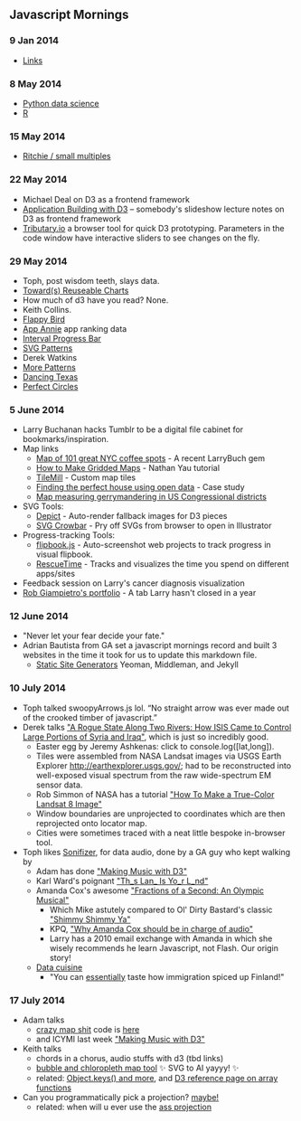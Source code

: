 ## Javascript Mornings

### 9 Jan 2014
- [Links](https://github.com/larrybuch/javascript-mornings/blob/master/links.md)

### 8 May 2014
- [Python data science](https://github.com/larrybuch/javascript-mornings/blob/master/python-data-science.md)
- [R](https://github.com/larrybuch/javascript-mornings/blob/master/code/R/intro.R)

### 15 May 2014
- [Ritchie / small multiples](https://github.com/larrybuch/javascript-mornings/blob/master/notes/2014-05-15%20-%20Ritchie's%20small%20multiples.md)

### 22 May 2014
- Michael Deal on D3 as a frontend framework
- [Application Building with D3](http://jfire.io/presentations/graphical-web-2013/#/) – somebody's slideshow lecture notes on D3 as frontend framework
- [Tributary.io](http://tributary.io/) a browser tool for quick D3 prototyping. Parameters in the code window have interactive sliders to see changes on the fly.

### 29 May 2014
- Toph, post wisdom teeth, slays data.
- [Toward(s) Reuseable Charts](http://bost.ocks.org/mike/chart/)
- How much of d3 have you read? None.
- Keith Collins. 
- [Flappy Bird](http://www.bloomberg.com/infographics/2014-05-23/flappy-bird.html)
- [App Annie](http://www.appannie.com/) app ranking data
- [Interval Progress Bar](http://bl.ocks.org/keithcollins/a0564c578b9328fcdcbb)
- [SVG Patterns](http://jsfiddle.net/yduKG/40/)
- Derek Watkins
- [More Patterns](http://bl.ocks.org/dwtkns/7319558)
- [Dancing Texas](http://bl.ocks.org/dwtkns/7405490)
- [Perfect Circles](https://www.youtube.com/watch?v=1TplLFAwpy0)

### 5 June 2014
- Larry Buchanan hacks Tumblr to be a digital file cabinet for bookmarks/inspiration.
- Map links
	- [Map of 101 great NYC coffee spots](http://www.nytimes.com/interactive/2014/05/06/dining/101-places-to-get-good-coffee-in-new-york.html?_r=0) - A recent LarryBuch gem
	- [How to Make Gridded Maps](http://flowingdata.com/2014/06/04/how-to-make-gridded-maps/) - Nathan Yau tutorial
	- [TileMill](https://www.mapbox.com/tilemill/) - Custom map tiles
	- [Finding the perfect house using open data](http://dealloc.me/2014/05/24/opendata-house-hunting/) - Case study
	- [Map measuring gerrymandering in US Congressional districts](http://www.washingtonpost.com/blogs/wonkblog/wp/2014/05/15/americas-most-gerrymandered-congressional-districts/)
- SVG Tools:
	- [Depict](http://kevin.schaul.io/2013/07/11/depict-automatically-rendering-d3-fallback-images/) - Auto-render fallback images for D3 pieces
	- [SVG Crowbar](http://nytimes.github.io/svg-crowbar/) - Pry off SVGs from browser to open in Illustrator
- Progress-tracking Tools:
	- [flipbook.js](https://github.com/veltman/flipbookjs) - Auto-screenshot web projects to track progress in visual flipbook.
	- [RescueTime](https://www.rescuetime.com/) - Tracks and visualizes the time you spend on different apps/sites
- Feedback session on Larry's cancer diagnosis visualization
- [Rob Giampietro's portfolio](http://www.linedandunlined.com/) - A tab Larry hasn't closed in a year

### 12 June 2014
- "Never let your fear decide your fate."
- Adrian Bautista from GA set a javascript mornings record and built 3 websites in the time it took for us to update this markdown file.
  - [Static Site Generators](https://gist.github.com/adrianbautista/c1ff317d2bc4c1a25c48) Yeoman, Middleman, and Jekyll

### 10 July 2014
- Toph talked swoopyArrows.js lol. “No straight arrow was ever made out of the crooked timber of javascript.”
- Derek talks ["A Rogue State Along Two Rivers: How ISIS Came to Control Large Portions of Syria and Iraq"](http://www.nytimes.com/interactive/2014/07/03/world/middleeast/syria-iraq-isis-rogue-state-along-two-rivers.html), which is just so incredibly good.
  - Easter egg by Jeremy Ashkenas: click to console.log([lat,long]). 
  - Tiles were assembled from NASA Landsat images via USGS Earth Explorer http://earthexplorer.usgs.gov/; had to be reconstructed into well-exposed visual spectrum from the raw wide-spectrum EM sensor data.
  - Rob Simmon of NASA has a tutorial ["How To Make a True-Color Landsat 8 Image"](http://earthobservatory.nasa.gov/blogs/elegantfigures/2013/10/22/how-to-make-a-true-color-landsat-8-image/)
  - Window boundaries are unprojected to coordinates which are then reprojected onto locator map.
  - Cities were sometimes traced with a neat little bespoke in-browser tool.
- Toph likes [Sonifizer](http://www.sonifizer.com/), for data audio, done by a GA guy who kept walking by
  - Adam has done ["Making Music with D3"](http://roadtolarissa.com/synth/)
  - Karl Ward's poignant ["Th_s Lan_ Is Yo_r L_nd"](http://karlward.com/this/)
  - Amanda Cox's awesome ["Fractions of a Second: An Olympic Musical"](http://www.nytimes.com/interactive/2010/02/26/sports/olympics/20100226-olysymphony.html?_r=0)
    - Which Mike astutely compared to Ol' Dirty Bastard's classic ["Shimmy Shimmy Ya"](https://www.youtube.com/watch?v=4ITLNzPoEqs)
    - KPQ, ["Why Amanda Cox should be in charge of audio"](http://chartsnthings.tumblr.com/post/29211142029/why-amanda-cox-should-be-in-charge-of-audio)
    - Larry has a 2010 email exchange with Amanda in which she wisely recommends he learn Javascript, not Flash. Our origin story!
  - [Data cuisine](http://data-cuisine.net/)
    - "You can [essentially](http://data-cuisine.net/data-dishes/spiced-foreigners-between-pasta/) taste how immigration spiced up Finland!"
    
### 17 July 2014
- Adam talks
 	- [crazy map shit](http://roadtolarissa.com/population-division/) code is 		[here](https://github.com/1wheel/roadtolarissa/blob/master/source/javascripts/posts/joymap/drawMap.js) 
	- and ICYMI last week ["Making Music with D3"](http://roadtolarissa.com/synth/)
- Keith talks
	- chords in a chorus, audio stuffs with d3 (tbd links)
	- [bubble and chloropleth map tool](https://github.com/keithcollins/data-mapper/) :sparkles: SVG to AI yayyy! :sparkles:
	- related: [Object.keys() and more](https://developer.mozilla.org/en-US/docs/Web/JavaScript/Reference/Global_Objects/Object), and [D3 reference page on array functions](https://github.com/mbostock/d3/wiki/Arrays)
- Can you programmatically pick a projection? [maybe!](http://cartography.oregonstate.edu/demos/AdaptiveCompositeMapProjections/)
	- related: when will u ever use the [ass projection](http://bl.ocks.org/mbostock/3797581)

